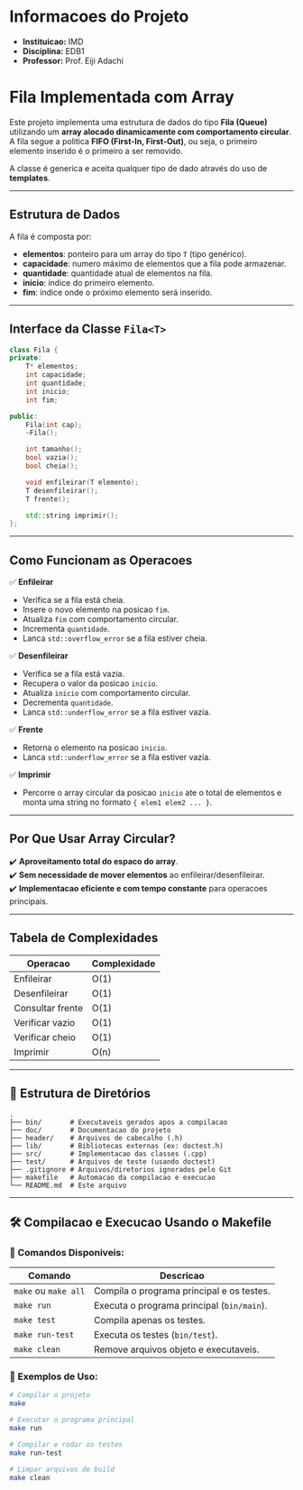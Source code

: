 # Informacoes do Projeto

- **Instituicao:** IMD
- **Disciplina:** EDB1
- **Professor:** Prof. Eiji Adachi

# Fila Implementada com Array

Este projeto implementa uma estrutura de dados do tipo **Fila (Queue)** utilizando um **array alocado dinamicamente com comportamento circular**. A fila segue a politica **FIFO (First-In, First-Out)**, ou seja, o primeiro elemento inserido é o primeiro a ser removido.

A classe é generica e aceita qualquer tipo de dado através do uso de **templates**.

---

## Estrutura de Dados

A fila é composta por:

- **elementos**: ponteiro para um array do tipo `T` (tipo genérico).
- **capacidade**: numero máximo de elementos que a fila pode armazenar.
- **quantidade**: quantidade atual de elementos na fila.
- **inicio**: índice do primeiro elemento.
- **fim**: índice onde o próximo elemento será inserido.

---

## Interface da Classe `Fila<T>`

```cpp
class Fila {
private:
    T* elementos;
    int capacidade;
    int quantidade;
    int inicio;
    int fim;

public:
    Fila(int cap);
    ~Fila();

    int tamanho();
    bool vazia();
    bool cheia();

    void enfileirar(T elemento);
    T desenfileirar();
    T frente();

    std::string imprimir();
};
```

---

## Como Funcionam as Operacoes

✅ **Enfileirar**
- Verifica se a fila está cheia.
- Insere o novo elemento na posicao `fim`.
- Atualiza `fim` com comportamento circular.
- Incrementa `quantidade`.
- Lanca `std::overflow_error` se a fila estiver cheia.

✅ **Desenfileirar**
- Verifica se a fila está vazia.
- Recupera o valor da posicao `inicio`.
- Atualiza `inicio` com comportamento circular.
- Decrementa `quantidade`.
- Lanca `std::underflow_error` se a fila estiver vazia.

✅ **Frente**
- Retorna o elemento na posicao `inicio`.
- Lanca `std::underflow_error` se a fila estiver vazia.

✅ **Imprimir**
- Percorre o array circular da posicao `inicio` ate o total de elementos e monta uma string no formato `{ elem1 elem2 ... }`.

---

## Por Que Usar Array Circular?

✔️ **Aproveitamento total do espaco do array**.  
✔️ **Sem necessidade de mover elementos** ao enfileirar/desenfileirar.  
✔️ **Implementacao eficiente e com tempo constante** para operacoes principais.

---

## Tabela de Complexidades

| Operacao         | Complexidade |
|------------------|--------------|
| Enfileirar       | O(1)         |
| Desenfileirar    | O(1)         |
| Consultar frente | O(1)         |
| Verificar vazio  | O(1)         |
| Verificar cheio  | O(1)         |
| Imprimir         | O(n)         |

---

## 📂 Estrutura de Diretórios

```
.
├── bin/       # Executaveis gerados apos a compilacao
├── doc/       # Documentacao do projeto
├── header/    # Arquivos de cabecalho (.h)
├── lib/       # Bibliotecas externas (ex: doctest.h)
├── src/       # Implementacao das classes (.cpp)
├── test/      # Arquivos de teste (usando doctest)
├── .gitignore # Arquivos/diretorios ignorados pelo Git
├── makefile   # Automacao da compilacao e execucao
└── README.md  # Este arquivo
```

---

## 🛠️ Compilacao e Execucao Usando o Makefile

### 🔧 Comandos Disponiveis:

| Comando            | Descricao                                    |
|---------------------|----------------------------------------------|
| `make` ou `make all` | Compila o programa principal e os testes.   |
| `make run`         | Executa o programa principal (`bin/main`).   |
| `make test`        | Compila apenas os testes.                    |
| `make run-test`    | Executa os testes (`bin/test`).              |
| `make clean`       | Remove arquivos objeto e executaveis.        |

### 📌 Exemplos de Uso:

```bash
# Compilar o projeto
make

# Executar o programa principal
make run

# Compilar e rodar os testes
make run-test

# Limpar arquivos de build
make clean
```
